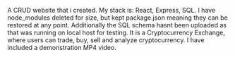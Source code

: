 A CRUD website that i created.
My stack is: React, Express, SQL.
I have node_modules deleted for size, but kept package.json meaning they can be restored at any point.
Additionally the SQL schema hasnt been uploaded as that was running on local host for testing.
It is a Cryptocurrency Exchange, where users can trade, buy, sell and analyze cryptocurrency.
I have included a demonstration MP4 video.
